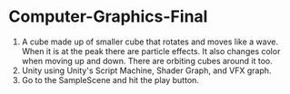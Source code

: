 # Computer-Graphics-Final

1. A cube made up of smaller cube that rotates and moves like a wave. When it is at the peak there are particle effects. It also changes color when moving up and down. There are orbiting cubes around it too.
2. Unity using Unity's Script Machine, Shader Graph, and VFX graph.
3. Go to the SampleScene and hit the play button.
